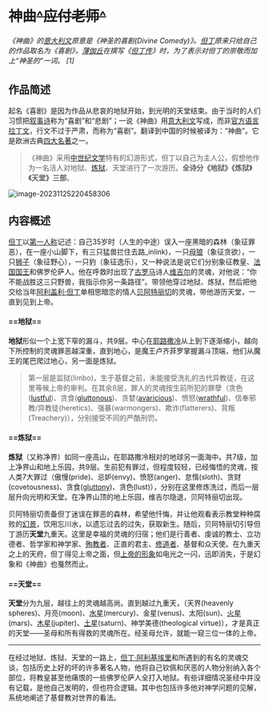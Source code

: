 # 神曲~~^应付老师^~~



###### 《神曲》的[意大利文](https://baike.baidu.com/item/意大利文/5423846?fromModule=lemma_inlink)原意是《神圣的喜剧(Divine Comedy)》。[但丁](https://baike.baidu.com/item/但丁?fromModule=lemma_inlink)原来只给自己的作品取名为《喜剧》，[薄伽丘](https://baike.baidu.com/item/薄伽丘/3743?fromModule=lemma_inlink)在撰写《[但丁传](https://baike.baidu.com/item/但丁传/693641?fromModule=lemma_inlink)》时，为了表示对但丁的崇敬而加上“神圣的”一词。 [1]

## 作品简述

起名《喜剧》是因为作品从悲哀的地狱开始，到光明的天堂结束。由于当时的人们习惯把[叙事诗](https://baike.baidu.com/item/叙事诗/4947649?fromModule=lemma_inlink)称为“喜剧”和“悲剧”；一说《神曲》用[意大利文](https://baike.baidu.com/item/意大利文?fromModule=lemma_inlink)写成，而非[官方语言](https://baike.baidu.com/item/官方语言/2410217?fromModule=lemma_inlink)[拉丁文](https://baike.baidu.com/item/拉丁文/360796?fromModule=lemma_inlink)，行文不过于严肃，而称为“喜剧”。翻译到中国的时候被译为：“神曲”。它是欧洲古典[四大名著](https://baike.baidu.com/item/四大名著/2690092?fromModule=lemma_inlink)之一。

> 《神曲》采用[中世纪文学](https://baike.baidu.com/item/中世纪文学/7237271?fromModule=lemma_inlink)特有的幻游形式，但丁以自己为主人公，假想他作为一名活人对地狱、[炼狱](https://baike.baidu.com/item/炼狱/73614?fromModule=lemma_inlink)、天堂进行了一次游历。**全诗分《地狱》《炼狱》《天堂》三部**。

![image-20231125220458306](../AppData/Roaming/Typora/typora-user-images/image-20231125220458306.png)

## 内容概述

[但丁](https://baike.baidu.com/item/阿利盖利·但丁/1956076?fromModule=lemma_inlink)以[第一人称](https://baike.baidu.com/item/第一人称/9779234?fromModule=lemma_inlink)记述：自己35岁时（人生的中途）误入一座黑暗的森林（象征罪恶），在一座小山脚下，有三只猛兽拦住去路_inlink)，一只[母狼](https://baike.baidu.com/item/母狼/689561?fromModule=lemma_inlink)（象征贪欲），一只[狮子](https://baike.baidu.com/item/狮子/66440?fromModule=lemma_inlink)（象征野心），一只豹（象征逸乐），又一种说法是说它们分别象征教皇、[法国国王](https://baike.baidu.com/item/法国国王/9098899?fromModule=lemma_inlink)和佛罗伦萨人。他在呼救时出现了[古罗马](https://baike.baidu.com/item/古罗马/888289?fromModule=lemma_inlink)诗人[维吉尔](https://baike.baidu.com/item/维吉尔/17746?fromModule=lemma_inlink)的灵魂，对他说：“你不能战胜这三只野兽，我指示你另一条路径”。带领他穿过地狱、炼狱，然后把他交给当年[阿利盖利·但丁](https://baike.baidu.com/item/阿利盖利·但丁/1956076?fromModule=lemma_inlink)单相思暗恋的情人[贝阿特丽切](https://baike.baidu.com/item/贝阿特丽切/9340373?fromModule=lemma_inlink)的灵魂，带他游历天堂，一直到见到上帝。

#### ==地狱==

**地狱**形似一个上宽下窄的漏斗，共9层。中心在[耶路撒冷](https://baike.baidu.com/item/耶路撒冷/6115?fromModule=lemma_inlink)从上到下逐渐缩小，越向下所控制的灵魂罪恶越深重，直到地心，是魔王卢齐菲罗掌握漏斗顶端，他们从魔王的尾巴爬过地心，另一面是炼狱。

> 第一层是监狱(limbo)，生于基督之前，未能接受洗礼的古代异教徒，在这里等候上帝的审判。在其余8层，罪人的灵魂按生前所犯的罪孽（贪色([lustful](https://baike.baidu.com/item/lustful/53060211?fromModule=lemma_inlink))、贪食([gluttonous](https://baike.baidu.com/item/gluttonous/51066005?fromModule=lemma_inlink))、贪婪([avaricious](https://baike.baidu.com/item/avaricious/52717761?fromModule=lemma_inlink))、愤怒([wrathful](https://baike.baidu.com/item/wrathful/53720784?fromModule=lemma_inlink))、信奉邪教/异教徒(heretics)、强暴(warmongers)、欺诈(flatterers)、背叛(Treachery)），分别接受不同的严酷刑罚。

#### ==炼狱==

**炼狱**（又称净界）如同一座高山，在耶路撒冷相对的地球另一面海中。共7级，加上净界山和地上乐园，共9层。生前犯有罪过，但程度较轻，已经悔悟的灵魂，按人类7大罪过（傲慢(pride)、忌妒(envy)、愤怒(anger)、怠惰(sloth)、贪财(covetousness)、贪食([gluttony](https://baike.baidu.com/item/gluttony/10378517?fromModule=lemma_inlink))、贪色(lust)），分别在这里修炼洗过，而后一层层升向光明和天堂。在净界山顶的地上乐园，维吉尔隐退，贝阿特丽切出现。

贝阿特丽切责备但丁迷误在罪恶的森林，希望他忏悔，并让他观看表示教堂种种腐败的[幻景](https://baike.baidu.com/item/幻景/661408?fromModule=lemma_inlink)，饮用忘川水，以遗忘过去的过失，获取新生。随后，贝阿特丽切引导但丁游历**天堂**九重天。这里是幸福的灵魂的归宿；他们是行善者、虔诚的教士、立功德者、哲学家和神学家、[殉教者](https://baike.baidu.com/item/殉教者/9106885?fromModule=lemma_inlink)、正直的君主、[修道者](https://baike.baidu.com/item/修道者/60865686?fromModule=lemma_inlink)、基督和众天使。在九重天之上的天府，但丁得见上帝之面，但[上帝的形象](https://baike.baidu.com/item/上帝的形象/59512324?fromModule=lemma_inlink)如电光之一闪，迅即消失，于是幻象和《神曲》也戛然而止。

#### ==天堂==

**天堂**分为九层，越往上的灵魂越高尚。直到越过九重天，（天界(heavenly spheres)、月亮(moon)、[水星](https://baike.baidu.com/item/水星/135917?fromModule=lemma_inlink)(mercury)、金星(venus)、太阳(sun)、[火星](https://baike.baidu.com/item/火星/5627?fromModule=lemma_inlink)(mars)、[木星](https://baike.baidu.com/item/木星/222105?fromModule=lemma_inlink)(jupiter)、[土星](https://baike.baidu.com/item/土星/136354?fromModule=lemma_inlink)(saturn)、神学美德(theological virtue)），才是真正的天堂——圣母和所有得救的灵魂所在。经圣母允许，就能一窥三位一体的上帝。

---

在经过地狱、炼狱、天堂的一路上，[但丁·阿利基埃里](https://baike.baidu.com/item/但丁·阿利基埃里/5298708?fromModule=lemma_inlink)和所遇到的有名的灵魂交谈，包括历史上好的坏的许多著名人物，他将自己钦佩和厌恶的人物分别纳入各个部位，将教皇甚至他痛恨的一些佛罗伦萨人全打入地狱。有些详细情况圣经中并没有记载，是他自己发明的，但也符合逻辑。其中也包括许多他对神学问题的见解，系统地阐述了基督教对世界的看法。

